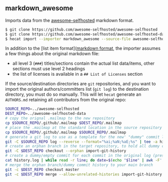 ## markdown_awesome

Imports data from the [awesome-selfhosted](https://github.com/awesome-selfhosted/awesome-selfhosted) markdown format.


```bash
$ git clone https://github.com/awesome-selfhosted/awesome-selfhosted
$ git clone https://github.com/awesome-selfhosted/awesome-selfhosted-data
$ hecat import --importer markdown_awesome --source-file awesome-selfhosted/README.md --output-directory awesome-selfhosted-data
```

In addition to the [list item format]([markdown format](https://github.com/awesome-selfhosted/awesome-selfhosted/blob/master/.github/PULL_REQUEST_TEMPLATE.md), the importer assumes a few things about the original markdown file:
- all level 3 (`###`) titles/sections contain the actual list data/items, other sections must use level 2 headings
- the list of licenses is available in a `## List of Licenses` section


If the source/destination directories are `git` repositories, and you want to import the original authors/committers list (`git log`) to the destination directory, you must do so manually. This will let `hecat` generate an `AUTHORS.md` retaining all contributors from the original repo:

```bash
SOURCE_REPO=../awesome-selfhosted
DEST_REPO=../awesome-selfhosted-data
# copy the orignal .mailmap to the new repository
cp $SOURCE_REPO/.github/.mailmap $DEST_REPO/.mailmap
# place the .mailmap at the standard location in the source repository
cp $SOURCE_REPO/.github/.mailmap $SOURCE_REPO/.mailmap
# generate a git log to use as a template for the new' "dummy" commit log
git -C $SOURCE_REPO log --reverse --format="%ai;%aN;%aE;%s" | tee -a history.log
# create an orphan branch in the target repository, to hold all dummy commits
git -C $DEST_REPO checkout --orphan import-git-history
# create a dummy/empty commit for each commit in the original log (preserving author and date)
cat history.log | while read -r line; do date=$(echo "$line" | awk -F';' '{print $1}'); author=$(echo "$line" | awk -F';' '{print $2}'); email=$(echo "$line" | awk -F';' '{print $3}'); message=$(echo "$line" | awk -F';' '{print $4}'); git -C $DEST_REPO commit --allow-empty --author="$author <$email>" --date="$date" --message="$message"; done
# merge the orphan branch/dummy commit history to your main branch
git -c $DEST_REPO checkout master
git -c $DEST_REPO merge --allow-unrelated-histories import-git-history
```
